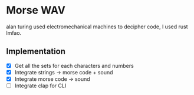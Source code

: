 # Morse WAV
alan turing used electromechanical machines to decipher code, I used rust lmfao.

## Implementation
- [x] Get all the sets for each characters and numbers
- [x] Integrate strings -> morse code + sound
- [x] Integrate morse code -> sound
- [ ] Integrate clap for CLI